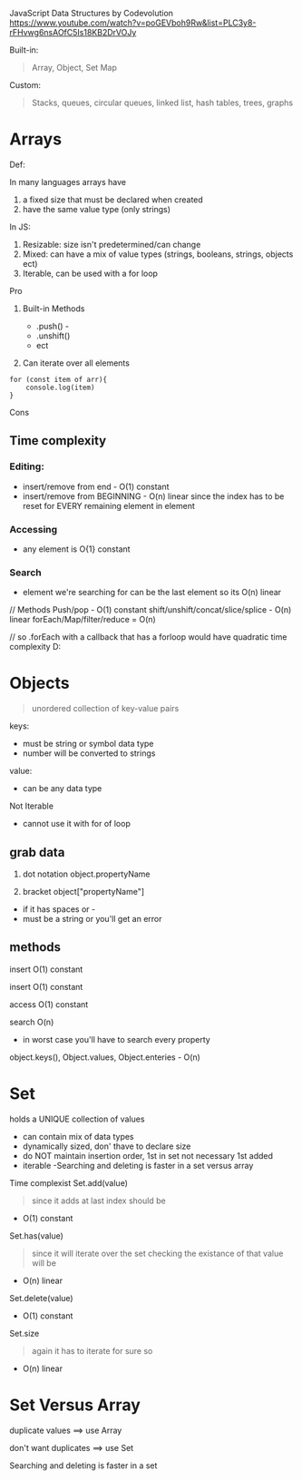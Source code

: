 JavaScript Data Structures by Codevolution
https://www.youtube.com/watch?v=poGEVboh9Rw&list=PLC3y8-rFHvwg6nsAOfC5Is18KB2DrVOJy

Built-in:

> Array, Object, Set Map

Custom:

> Stacks, queues, circular queues, linked list, hash tables, trees, graphs

# Arrays

Def:

In many languages arrays have

1. a fixed size that must be declared when created
2. have the same value type (only strings)

In JS:

1. Resizable: size isn't predetermined/can change
2. Mixed: can have a mix of value types (strings, booleans, strings, objects ect)
3. Iterable, can be used with a for loop

Pro

1. Built-in Methods

   - .push() -
   - .unshift()
   - ect

2. Can iterate over all elements

```
for (const item of arr){
    console.log(item)
}
```

Cons

## Time complexity

### Editing:

- insert/remove from end - O(1) constant
- insert/remove from BEGINNING - O(n) linear
  since the index has to be reset for EVERY remaining element in element

### Accessing

- any element is O{1} constant

### Search

- element we're searching for can be the last element so its O(n) linear

// Methods
Push/pop - O(1) constant
shift/unshift/concat/slice/splice - O(n) linear
forEach/Map/filter/reduce = O(n)

// so .forEach with a callback that has a forloop would have quadratic time complexity D:

# Objects

> unordered collection of key-value pairs

keys:

- must be string or symbol data type
- number will be converted to strings

value:

- can be any data type

Not Iterable

- cannot use it with for of loop

## grab data

1. dot notation
   object.propertyName

2. bracket
   object\["propertyName"]

- if it has spaces or -
- must be a string or you'll get an error

## methods

insert O(1) constant

insert O(1) constant

access O(1) constant

search O(n)

- in worst case you'll have to search every property

object.keys(), Object.values, Object.enteries - O(n)

# Set

holds a UNIQUE collection of values

- can contain mix of data types
- dynamically sized, don' thave to declare size
- do NOT maintain insertion order, 1st in set not necessary 1st added
- iterable
  -Searching and deleting is faster in a set versus array

Time complexist
Set.add(value)

> since it adds at last index should be

- O(1) constant

Set.has(value)

> since it will iterate over the set checking the existance of that value will be

- O(n) linear

Set.delete(value)

- O(1) constant

Set.size

> again it has to iterate for sure so

- O(n) linear

# Set Versus Array

duplicate values ==> use Array

don't want duplicates ==> use Set

Searching and deleting is faster in a set
